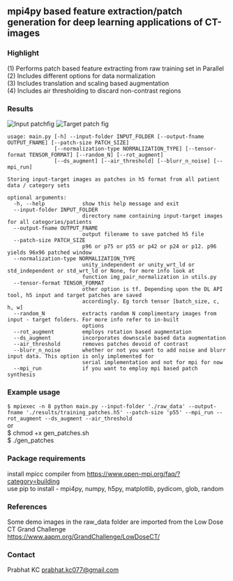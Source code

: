 ## mpi4py based feature extraction/patch generation for deep learning applications of CT-images

### Highlight

(1) Performs patch based feature extracting from raw training set in Parallel<br>
(2) Includes different options for data normalization<br>
(3) Includes translation and scaling based augmentation<br>
(4) Includes air thresholding to discard non-contrast regions

### Results
<img src="/sanity_check/raw_data/norm_None_patch_size_p55/hr_input_sub_img_rand_5737.png" alt="Input patchfig"/>
<img src="/sanity_check/raw_data/norm_None_patch_size_p55/lr_input_sub_img_rand_5737.png" alt="Target patch fig"/>

```
usage: main.py [-h] --input-folder INPUT_FOLDER [--output-fname OUTPUT_FNAME] [--patch-size PATCH_SIZE]
               [--normalization-type NORMALIZATION_TYPE] [--tensor-format TENSOR_FORMAT] [--random_N] [--rot_augment]
               [--ds_augment] [--air_threshold] [--blurr_n_noise] [--mpi_run]

Storing input-target images as patches in h5 format from all patient data / category sets

optional arguments:
  -h, --help            show this help message and exit
  --input-folder INPUT_FOLDER
                        directory name containing input-target images for all categories/patients
  --output-fname OUTPUT_FNAME
                        output filename to save patched h5 file
  --patch-size PATCH_SIZE
                        p96 or p75 or p55 or p42 or p24 or p12. p96 yields 96x96 patched window
  --normalization-type NORMALIZATION_TYPE
                        unity_independent or unity_wrt_ld or std_independent or std_wrt_ld or None, for more info look at
                        function img_pair_normalization in utils.py
  --tensor-format TENSOR_FORMAT
                        other option is tf. Depending upon the DL API tool, h5 input and target patches are saved
                        accordingly. Eg torch tensor [batch_size, c, h, w]
  --random_N            extracts random N complimentary images from input - target folders. For more info refer to in-built
                        options
  --rot_augment         employs rotation based augmentation
  --ds_augment          incorporates downscale based data augmentation
  --air_threshold       removes patches devoid of contrast
  --blurr_n_noise       whether or not you want to add noise and blurr input data. This option is only implemented for
                        serial implementation and not for mpi for now
  --mpi_run             if you want to employ mpi based patch synthesis
```

### Example usage

`$ mpiexec -n 8 python main.py --input-folder './raw_data' --output-fname './results/training_patches.h5' --patch-size 'p55' --mpi_run --rot_augment --ds_augment --air_threshold`<br>
or<br>
$ chmod +x gen_patches.sh<br>
$ ./gen_patches

### Package requirements

install mpicc compiler from https://www.open-mpi.org/faq/?category=building<br>
use pip to install - mpi4py, numpy, h5py, matplotlib, pydicom, glob, random 

### References
Some demo images in the raw_data folder are imported from the Low Dose CT Grand Challenge<br>
https://www.aapm.org/GrandChallenge/LowDoseCT/

### Contact
Prabhat KC
prabhat.kc077@gmail.com
